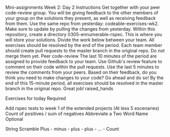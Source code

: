 Mini-assignments
Week 2: Day 2
Instructions
Get together with your peer code-review group. You will be giving feedback to the other members of your group on the solutions they present, as well as receiving feedback from them.
Use the same repo from yesterday: codeable-exercises-wk2.
Make sure to update by pulling the changes from yesterday.
Within this repository, create a directory 0305-ennumerable-rspec. This is where you will store your solutions.
Divide the work below between your team. All exercises should be resolved by the end of the period.
Each team member should create pull requests to the master branch in the original repo. Do not merge them yet.
Peer code-review
The last 10 minutes of the period are assigned to provide feedback to your team. Use Github's review feature to comment on their code within the pull requests.
Use the last 5 minutes to review the comments from your peers. Based on their feedback, do you think you need to make changes to your code? Go ahead and do so!
By the end of this 15-minute period, all exercises should be resolved in the master branch in the original repo.
Great job! raised_hands

Exercises for today
Required

Add rspec tests to week 1 of the extended projects (At less 5 escenaries)
Count of positives / sum of negatives
Abbreviate a Two Word Name
Optional

String Scramble
Plus - minus - plus - plus - ... - Count
